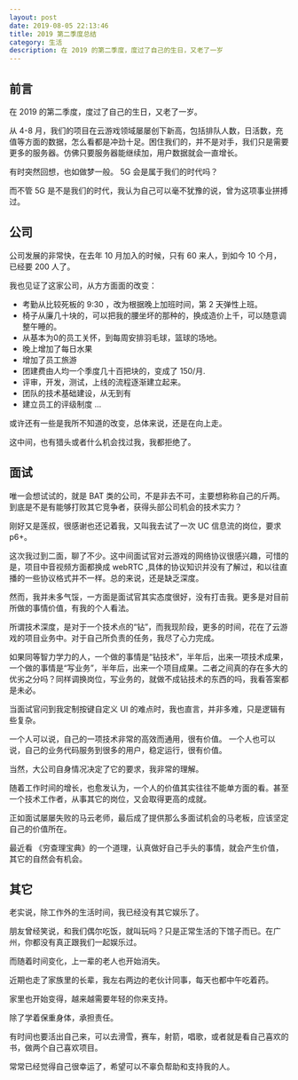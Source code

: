 ```yaml
---
layout: post
date: 2019-08-05 22:13:46
title: 2019 第二季度总结
category: 生活
description: 在 2019 的第二季度，度过了自己的生日，又老了一岁
---
```



## 前言

在 2019 的第二季度，度过了自己的生日，又老了一岁。

从 4-8 月，我们的项目在云游戏领域屡屡创下新高，包括排队人数，日活数，充值等方面的数据，怎么看都是冲劲十足。困住我们的，并不是对手，我们只是需要更多的服务器。仿佛只要服务器能继续加，用户数据就会一直增长。

有时突然回想，也如做梦一般。 5G 会是属于我们的时代吗？

而不管 5G 是不是我们的时代，我认为自己可以毫不犹豫的说，曾为这项事业拼搏过。

## 公司

公司发展的非常快，在去年 10 月加入的时候，只有 60 来人，到如今 10 个月，已经要 200 人了。

我也见证了这家公司，从方方面面的改变：

- 考勤从比较死板的 9:30 ，改为根据晚上加班时间，第 2 天弹性上班。
- 椅子从廉几十块的，可以把我的腰坐坏的那种的，换成造价上千，可以随意调整午睡的。
- 从基本为0的员工关怀，到每周安排羽毛球，篮球的场地。
- 晚上增加了每日水果
- 增加了员工旅游
- 团建费由人均一个季度几十百把块的，变成了 150/月.
- 评审，开发，测试，上线的流程逐渐建立起来。
- 团队的技术基础建设，从无到有
- 建立员工的评级制度
...

或许还有一些是我所不知道的改变，总体来说，还是在向上走。

这中间，也有猎头或者什么机会找过我，我都拒绝了。


## 面试

唯一会想试试的，就是 BAT 类的公司，不是非去不可，主要想称称自己的斤两。到底是不是有能够打败其它竞争者，获得头部公司机会的技术实力？

刚好又是莲叔，很感谢也还记着我，又叫我去试了一次 UC 信息流的岗位，要求 p6+。

这次我过到二面，聊了不少。这中间面试官对云游戏的网络协议很感兴趣，可惜的是，项目中音视频方面都换成 webRTC ,具体的协议知识并没有了解过，和以往直播的一些协议格式并不一样。总的来说，还是缺乏深度。

然而，我并未多气馁，一方面是面试官其实态度很好，没有打击我。更多是对目前所做的事情价值，有我的个人看法。

所谓技术深度，是对于一个技术点的“钻”，而我现阶段，更多的时间，花在了云游戏的项目业务中。对于自己所负责的任务，我尽了心力完成。

如果同等智力学力的人，一个做的事情是“钻技术”，半年后，出来一项技术成果，一个做的事情是“写业务”，半年后，出来一个项目成果。二者之间真的存在多大的优劣之分吗？同样调换岗位，写业务的，就做不成钻技术的东西的吗，我看答案都是未必。

当面试官问到我定制按键自定义 UI 的难点时，我也直言，并非多难，只是逻辑有些复杂。

一个人可以说，自己的一项技术非常的高效而通用，很有价值。
一个人也可以说，自己的业务代码服务到很多的用户，稳定运行，很有价值。

当然，大公司自身情况决定了它的要求，我非常的理解。

随着工作时间的增长，也愈发认为，一个人的价值其实往往不能单方面的看。甚至一个技术工作者，从事其它的岗位，又会取得更高的成就。

正如面试屡屡失败的马云老师，最后成了提供那么多面试机会的马老板，应该坚定自己的价值所在。

最近看 《穷查理宝典》的一个道理，认真做好自己手头的事情，就会产生价值，其它的自然会有机会。

## 其它

老实说，除工作外的生活时间，我已经没有其它娱乐了。

朋友曾经笑说，和我们偶尔吃饭，就叫玩吗？只是正常生活的下馆子而已。在广州，你都没有真正跟我们一起娱乐过。

而随着时间变化，上一辈的老人也开始消失。

近期也走了家族里的长辈，我左右两边的老伙计同事，每天也都中午吃着药。

家里也开始变得，越来越需要年轻的你来支持。

除了学着保重身体，承担责任。

有时间也要活出自己来，可以去滑雪，赛车，射箭，唱歌，或者就是看自己喜欢的书，做两个自己喜欢项目。

常常已经觉得自己很幸运了，希望可以不辜负帮助和支持我的人。


